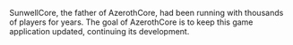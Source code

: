 SunwellCore, the father of AzerothCore, had been running with thousands of players for years. The goal of AzerothCore is to keep this game application updated, continuing its development.